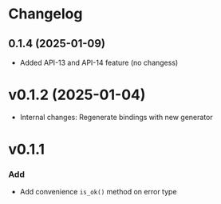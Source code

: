 # Changelog

## 0.1.4 (2025-01-09)

- Added API-13 and API-14 feature (no changess)

# v0.1.2 (2025-01-04)

- Internal changes: Regenerate bindings with new generator

# v0.1.1

### Add

- Add convenience `is_ok()` method on error type
